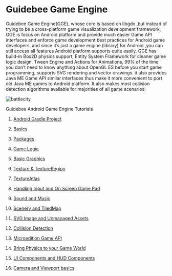 Guidebee Game Engine
=================

 Guidebee Game Engine(GGE), whose core is based on libgdx ,but instead of trying to be a cross-platform game 
 visualization development framework, GGE is focus on Android platform and provide much easier Game API 
 interfaces and enforce game development best practices  for Android game developers, and since it’s just
 a game engine (library) for Android ,you can still access all features Android platform supports quite easily.
 GGE has build-in Box2D physics support, Entity System Framework for cleaner game logic design, 
 Tween Engine and Actions for Animations, 99% of the time you don’t need to know anything about OpenGL ES
 before you start game programming, supports SVG rendering and vector drawings. it also provides Java ME
 Game API similar interfaces thus make it more convenient to port old Java ME games to Android platform. 
 It also makes most collision detection algorithms available for majorities of all game scenarios.
 
 ![battlecity](http://www.guidebeegameengine.com/download/images/guidebeegame.png)


Guidebee Android Game Engine Tutorials

1. [Android Gradle Project](https://github.com/GuidebeeGameEngine/Raindrop/wiki/Android-Gradle-Project)

1. [Basics](https://github.com/GuidebeeGameEngine/Raindrop/wiki/Basics)

1. [Packages](https://github.com/GuidebeeGameEngine/Raindrop/wiki/Packages)

1. [Game Logic](https://github.com/GuidebeeGameEngine/Raindrop/wiki/Game-Logic)

1. [Basic Graphics](https://github.com/GuidebeeGameEngine/Raindrop/wiki/Basic-Graphics)

1. [Texture & TextureRegion](https://github.com/GuidebeeGameEngine/Raindrop/wiki/Texture-&-TextureRegion)

1. [TextureAtlas](https://github.com/GuidebeeGameEngine/Raindrop/wiki/TextureAtlas)

1. [Handling Input and On Screen Game Pad](https://github.com/GuidebeeGameEngine/Raindrop/wiki/Handling-Input-and-On-Screen-Game-Pad)

1. [Sound and Music](https://github.com/GuidebeeGameEngine/Raindrop/wiki/Sound-and-Music)

1. [Scenery and TiledMap](https://github.com/GuidebeeGameEngine/Raindrop/wiki/Scenery-and-TiledMap)

1. [SVG Image and Unmanaged Assets](https://github.com/GuidebeeGameEngine/Raindrop/wiki/SVG-Image-and-Unmanaged-Assets)

1. [Collision Detection](https://github.com/GuidebeeGameEngine/Raindrop/wiki/Collision-Detection)

1. [Microedition Game API](https://github.com/GuidebeeGameEngine/Raindrop/wiki/Microedition-Game-API)

1. [Bring Physics to your Game World](https://github.com/GuidebeeGameEngine/Raindrop/wiki/Bring-Physics-to-your-Game-World)

1. [UI Components and HUD Components](https://github.com/GuidebeeGameEngine/Raindrop/wiki/UI-Components-and-HUD-Components)

1. [Camera and Viewport basics](https://github.com/GuidebeeGameEngine/Raindrop/wiki/Camera-and-Viewport-basics)


